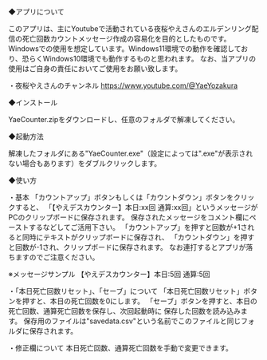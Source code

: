 ◆アプリについて

このアプリは、主にYoutubeで活動されている夜桜やえさんのエルデンリング配信の死亡回数カウントメッセージ作成の容易化を目的としたものです。
Windowsでの使用を想定しています。Windows11環境での動作を確認しており、恐らくWindows10環境でも動作するものと思われます。
なお、当アプリの使用はご自身の責任においてご使用をお願い致します。

・夜桜やえさんのチャンネル
https://www.youtube.com/@YaeYozakura

◆インストール

YaeCounter.zipをダウンロードし、任意のフォルダで解凍してください。

◆起動方法

解凍したフォルダにある"YaeCounter.exe"（設定によっては".exe"が表示されない場合もあります）をダブルクリックします。

◆使い方

・基本
「カウントアップ」ボタンもしくは「カウントダウン」ボタンをクリックすると、
「【やえデスカウンター】本日:xx回 通算:xx回」というメッセージがPCのクリップボードに保存されます。
保存されたメッセージをコメント欄にペーストするなどしてご活用下さい。
「カウントアップ」を押すと回数が+1されると同時にテキストがクリップボードに保存され、
「カウントダウン」を押すと回数が-1され、クリップボードに保存されます。
なお連打するとアプリが落ちますのでご注意ください。

※メッセージサンプル
【やえデスカウンター】本日:5回 通算:5回

・「本日死亡回数リセット」、「セーブ」について
「本日死亡回数リセット」ボタンを押すと、本日の死亡回数を0にします。
「セーブ」ボタンを押すと、本日の死亡回数、通算死亡回数を保存し、次回起動時に
保存した回数を読み込みます。
保存用のファイルは"savedata.csv"という名前でこのファイルと同じフォルダに保存されます。

・修正欄について
本日死亡回数、通算死亡回数を手動で変更できます。
